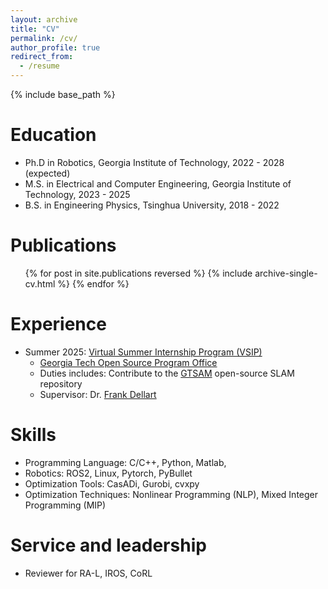 ```yaml
---
layout: archive
title: "CV"
permalink: /cv/
author_profile: true
redirect_from:
  - /resume
---
```


{% include base_path %}

Education
======
* Ph.D in Robotics, Georgia Institute of Technology, 2022 - 2028 (expected)
* M.S. in Electrical and Computer Engineering, Georgia Institute of Technology, 2023 - 2025
* B.S. in Engineering Physics, Tsinghua University, 2018 - 2022

Publications
======
  <ul>{% for post in site.publications reversed %}
    {% include archive-single-cv.html %}
  {% endfor %}</ul>


Experience
======
* Summer 2025: [Virtual Summer Internship Program (VSIP)](https://ospo.cc.gatech.edu/vsip/) 
  * [Georgia Tech Open Source Program Office](https://ospo.cc.gatech.edu/)
  * Duties includes: Contribute to the [GTSAM](https://github.com/borglab/gtsam) open-source SLAM repository
  * Supervisor: Dr. [Frank Dellart](https://dellaert.github.io/)
  
Skills
======
* Programming Language: C/C++, Python, Matlab, 
* Robotics: ROS2, Linux, Pytorch, PyBullet
* Optimization Tools: CasADi, Gurobi, cvxpy
* Optimization Techniques: Nonlinear Programming (NLP), Mixed Integer Programming (MIP)


  
<!-- Talks
======
  <ul>{% for post in site.talks reversed %}
    {% include archive-single-talk-cv.html  %}
  {% endfor %}</ul> -->
  
<!-- Teaching
======
  <ul>{% for post in site.teaching reversed %}
    {% include archive-single-cv.html %}
  {% endfor %}</ul> -->
  
Service and leadership
======
* Reviewer for RA-L, IROS, CoRL
